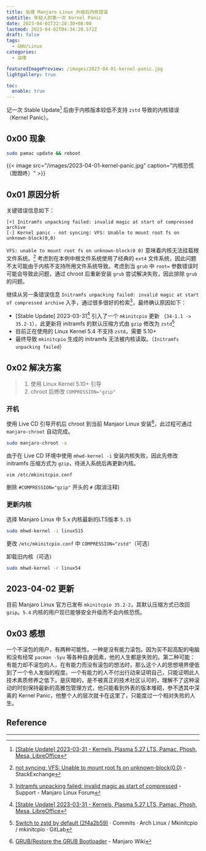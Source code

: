 ```yaml
---
title: 处理 Manjaro Linux 升级后内核错误
subtitle: 年轻人的第一次 Kernel Panic
date: 2023-04-01T22:28:30+08:00
lastmod: 2023-04-02T04:34:20.572Z
draft: false
tags:
  - GNU/Linux
categories:
  - 运维

featuredImagePreview: /images/2023-04-01-kernel-panic.jpg
lightgallery: true

toc:
  enable: true
---
```


记一次 Stable Update[^1] 后由于内核版本较低不支持 `zstd` 导致的内核错误（Kernel Panic）。

<!--more-->

## 0x00 现象

```bash
sudo pamac update && reboot
```

{{< image src="/images/2023-04-01-kernel-panic.jpg" caption="内核恐慌 （蹬蹬咚）" >}}

## 0x01 原因分析

关键错误信息如下：

```text
[+] Initramfs unpacking failed: invalid magic at start of compressed archive
[-] Kernel panic - not syncing: VFS: Unable to mount root fs on unknown-block(0,0)
```

`VFS: unable to mount root fs on unknown-block(0 0)` 意味着内核无法挂载根文件系统。[^2] 考虑到在本例中根文件系统使用了经典的 `ext4` 文件系统，因此问题不太可能由于内核不支持所用文件系统导致。考虑到当 `grub` 中 `root=` 参数错误时可能会导致此问题，通过 chroot 后重新安装 `grub` 尝试解决失败，因此排除 `grub` 的问题。

继续从另一条错误信息 `Initramfs unpacking failed: invalid magic at start of compressed archive` 入手，通过很多很好的检索[^3]，最终确认原因如下：

- [Stable Update] 2023-03-31[^1] 引入了一个 `mkinitcpio` 更新 （`34-1.1 -> 35.2-1`），此更新将 initramfs 的默认压缩方式由 `gzip` 修改为 `zstd`[^4]
- 目前正在使用的 Linux Kernel 5.4 不支持 `zstd`，需要 5.10+
- 最终导致 `mkinitcpio` 生成的 initramfs 无法被内核读取。（`Initramfs unpacking failed`）

## 0x02 解决方案

> 1. 使用 Linux Kernel 5.10+ 引导
> 2. chroot 后修改 `COMPRESSION="gzip"`

### 开机

使用 Live CD 引导开机后 chroot 到当前 Manjaor Linux 安装[^5]，此过程可通过 `manjaro-chroot` 自动完成。

```bash
sudo manjaro-chroot -a
```

由于在 Live CD 环境中使用 `mhwd-kernel -i` 安装内核失败，因此先修改 initramfs 压缩方式为 `gzip`，待进入系统后再更新内核。

```bash
vim /etc/mkinitcpio.conf
```

删除 `#COMPRESSION="gzip"` 开头的 `#` (取消注释)

### 更新内核

选择 Manjaro Linux 中 5.x 内核最新的LTS版本 `5.15`

```bash
sudo mhwd-kernel -i linux515
```

更改 `/etc/mkinitcpio.conf` 中 `COMPRESSION="zstd"`（可选）

卸载旧内核（可选）

```bash
sudo mhwd-kernel -r linux54
```

## 2023-04-02 更新

目前 Manjaro Linux 官方已发布 `mkinitcpio 35.2-2`，其默认压缩方式已改回 `gzip`。`5.4` 内核的用户现已能够安全升级而不会内核恐慌。

## 0x03 感想

一个不滚包的用户，有两种可能性。一种是没有能力滚包。因为买不起高配的电脑和没有经常 `pacman -Syu` 等各种自身因素，他的人生都是失败的。第二种可能：有能力却不滚包的人，在有能力而没有滚包的想法时，那么这个人的思想境界便低到了一个令人发指的程度。一个有能力的人不付出行动来证明自己，只能证明此人技术素质修养之低下。是灰暗的，是不被真正的技术社区认可的，理解不了这种滚动的时刻保持最新的高雅包管理方式，他只能看到外表的版本堆砌，参不透其中深奥的 Kernel Panic，他整个人的层次就卡在这里了，只能度过一个相对失败的人生。

## Reference

----

[^1]: [[Stable Update] 2023-03-31 - Kernels, Plasma 5.27 LTS, Pamac, Phosh, Mesa, LibreOffice](https://forum.manjaro.org/t/stable-update-2023-03-31-kernels-plasma-5-27-lts-pamac-phosh-mesa-libreoffice/)
[^2]: [not syncing: VFS: Unable to mount root fs on unknown-block(0,0)](https://unix.stackexchange.com/questions/414655/not-syncing-vfs-unable-to-mount-root-fs-on-unknown-block0-0) - StackExchange
[^3]: [Initramfs unpacking failed: invalid magic as start of compressed](https://forum.manjaro.org/t/initramfs-unpacking-failed-invalid-magic-as-start-of-compressed/137451/12) - Support - Manjaro Linux Forum
[^4]: [Switch to zstd by default (2f4a2b59)](https://gitlab.archlinux.org/archlinux/mkinitcpio/mkinitcpio/-/commit/2f4a2b592fb98aab1a0e4f3135d4592219b7c25c) · Commits · Arch Linux / Mkinitcpio / mkinitcpio · GitLab
[^5]: [GRUB/Restore the GRUB Bootloader](https://wiki.manjaro.org/index.php/GRUB/Restore_the_GRUB_Bootloader#Use_manjaro-chroot) - Manjaro Wiki
